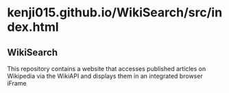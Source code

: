 # kenji015.github.io/WikiSearch/src/index.html
## WikiSearch

This repository contains a website that accesses published articles on Wikipedia via the WikiAPI and displays them in an integrated browser iFrame
